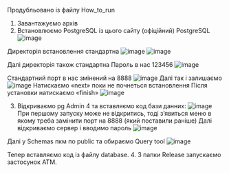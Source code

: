 Продубльовано із файлу How_to_run

1.	Завантажуємо архів
2.	Встановлюємо PostgreSQL із цього сайту (офіційний) PostgreSQL
 ![image](https://github.com/user-attachments/assets/5c90d30b-2f82-4213-9eaa-32b8c6b2a616)

Директорія встановлення стандартна
 ![image](https://github.com/user-attachments/assets/dbb1bcb3-1a60-4c1e-b7cd-2c2ca26e74ef)
 ![image](https://github.com/user-attachments/assets/65ceca13-9e6c-481e-9db3-8e2fa9977b54)

Далі директорія також стандартна
Пароль в нас 123456
 ![image](https://github.com/user-attachments/assets/a40b9587-406e-46b0-864a-cbf24ed3f60a)

Стандартний порт в нас змінений на 8888
 ![image](https://github.com/user-attachments/assets/cab4d79a-fd31-43a0-a6a8-7b4c9846ce53)
Далі так і залишаємо
 ![image](https://github.com/user-attachments/assets/87eade12-e0dd-4d40-adb0-e43a65061fae)
Натискаємо «next» поки не почнеться встановлення
Після установки натискаємо «finish»
 ![image](https://github.com/user-attachments/assets/5d6a2fb2-c633-4610-8823-aeb4edba59d9)

3.	Відкриваємо pg Admin 4 та вставляємо код бази данних:
 ![image](https://github.com/user-attachments/assets/5404fbe5-cc1d-43d6-b44c-b6149d097686)
При першому запуску може не відкритись, тоді з’явиться меню в якому треба замінити порт на 8888 (який поставили раніше)
Далі відкриваємо сервер і вводимо пароль
![image](https://github.com/user-attachments/assets/59f6d55d-d60c-4a79-986c-9d4eb75241a6)

Далі у Schemas пкм по public та обираємо Query tool
 ![image](https://github.com/user-attachments/assets/b56272bd-ab0b-421f-bb0f-a6e6c9c43814)

Тепер вставляємо код із файлу database.
4.	З папки Release запускаємо застосунок ATM.

